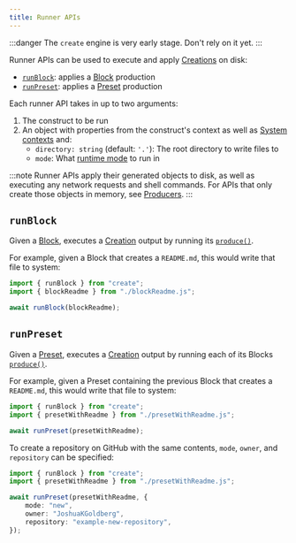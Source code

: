 ```yaml
---
title: Runner APIs
---
```


:::danger
The `create` engine is very early stage.
Don't rely on it yet.
:::

Runner APIs can be used to execute and apply [Creations](../runtime/creations) on disk:

- [`runBlock`](#runblock): applies a [Block](../concepts/blocks) production
- [`runPreset`](#runpreset): applies a [Preset](../concepts/presets) production

Each runner API takes in up to two arguments:

1. The construct to be run
2. An object with properties from the construct's context as well as [System contexts](../runtime/contexts#system-contexts) and:
   - `directory: string` (default: `'.'`): The root directory to write files to
   - `mode`: What [runtime mode](../runtime/execution#modes) to run in

:::note
Runner APIs apply their generated objects to disk, as well as executing any network requests and shell commands.
For APIs that only create those objects in memory, see [Producers](./producers).
:::

## `runBlock`

Given a [Block](../concepts/blocks), executes a [Creation](../runtime/creations) output by running its [`produce()`](../concepts/blocks#production).

For example, given a Block that creates a `README.md`, this would write that file to system:

```ts
import { runBlock } from "create";
import { blockReadme } from "./blockReadme.js";

await runBlock(blockReadme);
```

## `runPreset`

Given a [Preset](../concepts/presets), executes a [Creation](../runtime/creations) output by running each of its Blocks [`produce()`](../concepts/blocks#production).

For example, given a Preset containing the previous Block that creates a `README.md`, this would write that file to system:

```ts
import { runBlock } from "create";
import { presetWithReadme } from "./presetWithReadme.js";

await runPreset(presetWithReadme);
```

To create a repository on GitHub with the same contents, `mode`, `owner`, and `repository` can be specified:

```ts
import { runBlock } from "create";
import { presetWithReadme } from "./presetWithReadme.js";

await runPreset(presetWithReadme, {
	mode: "new",
	owner: "JoshuaKGoldberg",
	repository: "example-new-repository",
});
```
